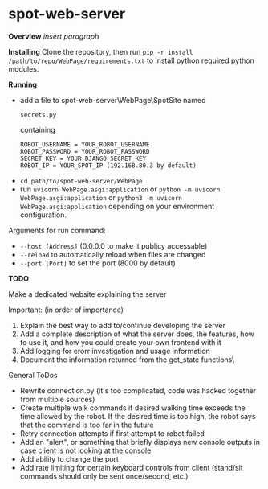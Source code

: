 # spot-web-server

**Overview**
*insert paragraph*

**Installing**
Clone the repository, then run ```pip -r install /path/to/repo/WebPage/requirements.txt``` to install python required python modules.

**Running**

- add a file to spot-web-server\WebPage\SpotSite named 
  ```
  secrets.py
  ```
  containing 
  ```
  ROBOT_USERNAME = YOUR_ROBOT_USERNAME
  ROBOT_PASSWORD = YOUR_ROBOT_PASSWORD
  SECRET_KEY = YOUR_DJANGO_SECRET_KEY
  ROBOT_IP = YOUR_SPOT_IP (192.168.80.3 by default)
  ```
- ```cd path/to/spot-web-server/WebPage```
- run ```uvicorn WebPage.asgi:application``` or ```python -m uvicorn WebPage.asgi:application``` or ```python3 -m uvicorn WebPage.asgi:application``` depending on your environment configuration.

Arguments for run command: 
- ```--host [Address]``` (0.0.0.0 to make it publicy accessable)
- ```--reload``` to automatically reload when files are changed
- ```--port [Port]``` to set the port (8000 by default)

**TODO** 

Make a dedicated website explaining the server

Important: (in order of importance)

1. Explain the best way to add to/continue developing the server
2. Add a complete description of what the server does, the features, how to use it, and how you could create your own frontend with it
3. Add logging for erorr investigation and usage information
4. Document the information returned from the get_state functions\

General ToDos

- Rewrite connection.py (it's too complicated, code was hacked together from multiple sources)
- Create multiple walk commands if desired walking time exceeds the time allowed by the robot. If the desired time is too high, the robot says that the command is too far in the future
- Retry connection attempts if first attempt to robot failed
- Add an "alert", or something that briefly displays new console outputs in case client is not looking at the console
- Add ability to change the port 
- Add rate limiting for certain keyboard controls from client (stand/sit commands should only be sent once/second, etc.)
